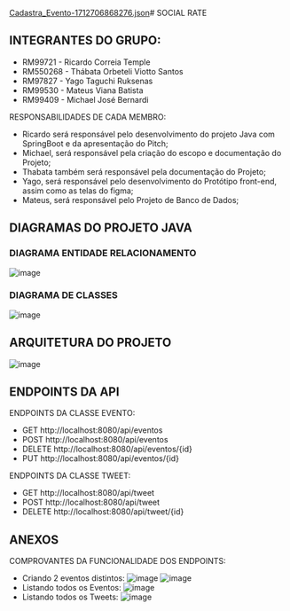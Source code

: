 [Cadastra_Evento-1712706868276.json](https://github.com/RickMaverick/apiSocialRate_v2/files/14925280/Cadastra_Evento-1712706868276.json)# SOCIAL RATE

## INTEGRANTES DO GRUPO:

- RM99721 - Ricardo Correia Temple
- RM550268 - Thábata Orbeteli Viotto Santos 
- RM97827 - Yago Taguchi Ruksenas
- RM99530 - Mateus Viana Batista
- RM99409 - Michael José Bernardi

RESPONSABILIDADES DE CADA MEMBRO:
- Ricardo será responsável pelo desenvolvimento do projeto Java com SpringBoot e da apresentação do Pitch;
- Michael, será responsável pela criação do escopo e documentação do Projeto;
- Thabata também será responsável pela documentação do Projeto;
- Yago, será responsável pelo desenvolvimento do Protótipo front-end, assim como as telas do figma;
- Mateus, será responsável pelo Projeto de Banco de Dados;

## DIAGRAMAS DO PROJETO JAVA
### DIAGRAMA ENTIDADE RELACIONAMENTO
![image](https://github.com/RickMaverick/apiSocialRate_v2/assets/122487111/3fd5fd08-9a74-40ca-abfd-a70931a069f3)

### DIAGRAMA DE CLASSES
![image](https://github.com/RickMaverick/apiSocialRate_v2/assets/122487111/ca3d4661-75e0-495f-835c-7afa76877e88)

## ARQUITETURA DO PROJETO
![image](https://github.com/RickMaverick/apiSocialRate_v2/assets/122487111/c06ea351-7e33-489c-b488-f1e2f6b495dc)

## ENDPOINTS DA API
ENDPOINTS DA CLASSE EVENTO:
- GET http://localhost:8080/api/eventos
- POST http://localhost:8080/api/eventos
- DELETE http://localhost:8080/api/eventos/{id}
- PUT http://localhost:8080/api/eventos/{id}

ENDPOINTS DA CLASSE TWEET:
- GET http://localhost:8080/api/tweet
- POST http://localhost:8080/api/tweet
- DELETE http://localhost:8080/api/tweet/{id} 

## ANEXOS
COMPROVANTES DA FUNCIONALIDADE DOS ENDPOINTS:
- Criando 2 eventos distintos:
![image](https://github.com/RickMaverick/apiSocialRate_v2/assets/122487111/adebd88f-d8ae-4b1e-b1fe-d2db4747fb94)
![image](https://github.com/RickMaverick/apiSocialRate_v2/assets/122487111/fd407d6b-22d4-4bb7-9826-1d82de435efb)
- Listando todos os Eventos:
![image](https://github.com/RickMaverick/apiSocialRate_v2/assets/122487111/3df0affb-7ef3-4e09-bacb-0407ca9e0711)
- Listando todos os Tweets:
![image](https://github.com/RickMaverick/apiSocialRate_v2/assets/122487111/1f0c0ecc-a9a3-4e63-abb8-4ee6c4c88855)
